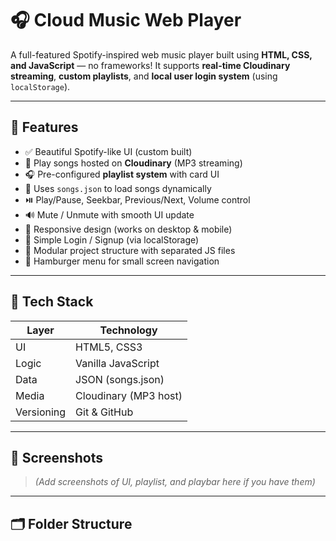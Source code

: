 # 🎧 Cloud Music Web Player

A full-featured Spotify-inspired web music player built using **HTML, CSS, and JavaScript** — no frameworks! It supports **real-time Cloudinary streaming**, **custom playlists**, and **local user login system** (using `localStorage`).

---

## 🚀 Features

- ✅ Beautiful Spotify-like UI (custom built)
- 🎵 Play songs hosted on **Cloudinary** (MP3 streaming)
- 🎧 Pre-configured **playlist system** with card UI
- 📁 Uses `songs.json` to load songs dynamically
- ⏯️ Play/Pause, Seekbar, Previous/Next, Volume control
- 🔊 Mute / Unmute with smooth UI update
- 📱 Responsive design (works on desktop & mobile)
- 🔐 Simple Login / Signup (via localStorage)
- 📂 Modular project structure with separated JS files
- 🍔 Hamburger menu for small screen navigation

---

## 🔧 Tech Stack

| Layer       | Technology          |
|------------|---------------------|
| UI         | HTML5, CSS3         |
| Logic      | Vanilla JavaScript  |
| Data       | JSON (songs.json)   |
| Media      | Cloudinary (MP3 host) |
| Versioning | Git & GitHub        |

---

## 🎵 Screenshots

> *(Add screenshots of UI, playlist, and playbar here if you have them)*

---

## 🗂 Folder Structure

